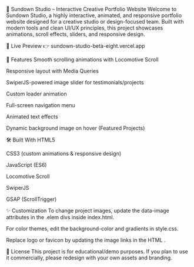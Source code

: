 🌇 Sundown Studio – Interactive Creative Portfolio Website
Welcome to Sundown Studio, a highly interactive, animated, and responsive portfolio website designed for a creative studio or design-focused team. Built with modern tools and clean UI/UX principles, this project showcases animations, scroll effects, sliders, and responsive design.

🔗 Live Preview
👉 sundown-studio-beta-eight.vercel.app

🔧 Features
Smooth scrolling animations with Locomotive Scroll

Responsive layout with Media Queries

SwiperJS-powered image slider for testimonials/projects

Custom loader animation

Full-screen navigation menu

Animated text effects

Dynamic background image on hover (Featured Projects)

🛠️ Built With
HTML5

CSS3 (custom animations & responsive design)

JavaScript (ES6)

Locomotive Scroll

SwiperJS

GSAP (ScrollTrigger)

✨ Customization
To change project images, update the data-image attributes in the .elem divs inside index.html.

For color themes, edit the background-color and gradients in style.css.

Replace logo or favicon by updating the image links in the HTML <head>.

📜 License
This project is for educational/demo purposes. If you plan to use it commercially, please redesign with your own assets and branding.

